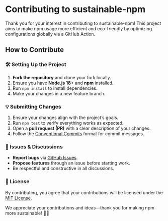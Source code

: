 # Contributing to sustainable-npm

Thank you for your interest in contributing to sustainable-npm! This project aims to make npm usage more efficient and eco-friendly by optimizing configurations globally via a GitHub Action.

## How to Contribute

### 🛠 Setting Up the Project

1. **Fork the repository** and clone your fork locally.
2. Ensure you have **Node.js 18+** and **npm** installed.
3. Run `npm install` to install dependencies.
4. Make your changes in a new feature branch.

### 💡 Submitting Changes

1. Ensure your changes align with the project’s goals.
2. Run `npm test` to verify everything works as expected.
3. Open a **pull request (PR)** with a clear description of your changes.
4. Follow the [Conventional Commits](https://www.conventionalcommits.org/) format for commit messages.

### 📢 Issues & Discussions

- **Report bugs** via [GitHub Issues](https://github.com/lowlydba/sustainable-npm/issues).
- **Propose features** through an issue before starting work.
- Be respectful and constructive in all discussions.

### 📜 License

By contributing, you agree that your contributions will be licensed under the [MIT License](LICENSE).

We appreciate your contributions and ideas—thank you for making npm more sustainable! 🚀🌱
